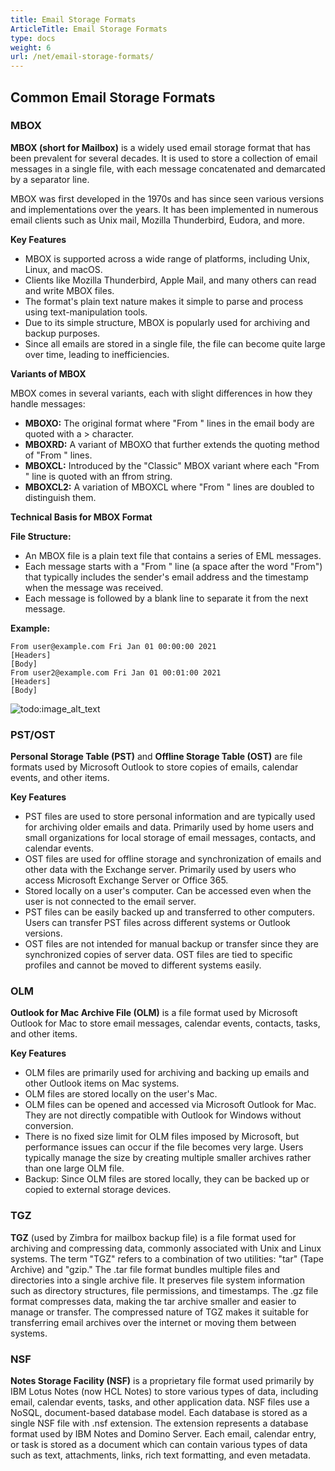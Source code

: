 ```yaml
---
title: Email Storage Formats
ArticleTitle: Email Storage Formats
type: docs
weight: 6
url: /net/email-storage-formats/
---
```


## **Common Email Storage Formats**

### **MBOX**

**MBOX (short for Mailbox)** is a widely used email storage format that has been prevalent for several decades. It is used to store a collection of email messages in a single file, with each message concatenated and demarcated by a separator line. 

MBOX was first developed in the 1970s and has since seen various versions and implementations over the years. It has been implemented in numerous email clients such as Unix mail, Mozilla Thunderbird, Eudora, and more.

**Key Features**

- MBOX is supported across a wide range of platforms, including Unix, Linux, and macOS.
- Clients like Mozilla Thunderbird, Apple Mail, and many others can read and write MBOX files.
- The format's plain text nature makes it simple to parse and process using text-manipulation tools.
- Due to its simple structure, MBOX is popularly used for archiving and backup purposes.
- Since all emails are stored in a single file, the file can become quite large over time, leading to inefficiencies.

**Variants of MBOX**

MBOX comes in several variants, each with slight differences in how they handle messages:

- **MBOXO:** The original format where "From " lines in the email body are quoted with a > character.
- **MBOXRD:** A variant of MBOXO that further extends the quoting method of "From " lines.
- **MBOXCL:** Introduced by the "Classic" MBOX variant where each "From " line is quoted with an ffrom string.
- **MBOXCL2:** A variation of MBOXCL where "From " lines are doubled to distinguish them.

**Technical Basis for MBOX Format**

**File Structure:**

- An MBOX file is a plain text file that contains a series of EML messages.
- Each message starts with a "From " line (a space after the word "From") that typically includes the sender's email address and the timestamp when the message was received.
- Each message is followed by a blank line to separate it from the next message.
  
**Example:**

```
From user@example.com Fri Jan 01 00:00:00 2021
[Headers]
[Body]
From user2@example.com Fri Jan 01 00:01:00 2021
[Headers]
[Body]
```

![todo:image_alt_text](mbox-storage-structure.svg)

### **PST/OST**

**Personal Storage Table (PST)** and **Offline Storage Table (OST)** are file formats used by Microsoft Outlook to store copies of emails, calendar events, and other items.

**Key Features**

- PST files are used to store personal information and are typically used for archiving older emails and data. Primarily used by home users and small organizations for local storage of email messages, contacts, and calendar events.
- OST files are used for offline storage and synchronization of emails and other data with the Exchange server. Primarily used by users who access Microsoft Exchange Server or Office 365.
- Stored locally on a user's computer. Can be accessed even when the user is not connected to the email server.
- PST files can be easily backed up and transferred to other computers. Users can transfer PST files across different systems or Outlook versions.
- OST files are not intended for manual backup or transfer since they are synchronized copies of server data. OST files are tied to specific profiles and cannot be moved to different systems easily.

### **OLM**

**Outlook for Mac Archive File (OLM)** is a file format used by Microsoft Outlook for Mac to store email messages, calendar events, contacts, tasks, and other items.

**Key Features**

- OLM files are primarily used for archiving and backing up emails and other Outlook items on Mac systems.
- OLM files are stored locally on the user's Mac.
- OLM files can be opened and accessed via Microsoft Outlook for Mac. They are not directly compatible with Outlook for Windows without conversion.
- There is no fixed size limit for OLM files imposed by Microsoft, but performance issues can occur if the file becomes very large. Users typically manage the size by creating multiple smaller archives rather than one large OLM file.
- Backup: Since OLM files are stored locally, they can be backed up or copied to external storage devices.

### **TGZ**

**TGZ**  (used by Zimbra for mailbox backup file) is a file format used for archiving and compressing data, commonly associated with Unix and Linux systems. The term "TGZ" refers to a combination of two utilities: "tar" (Tape Archive) and "gzip." The .tar file format bundles multiple files and directories into a single archive file. It preserves file system information such as directory structures, file permissions, and timestamps. The .gz file format compresses data, making the tar archive smaller and easier to manage or transfer. The compressed nature of TGZ makes it suitable for transferring email archives over the internet or moving them between systems.

### **NSF**

**Notes Storage Facility (NSF)** is a proprietary file format used primarily by IBM Lotus Notes (now HCL Notes) to store various types of data, including email, calendar events, tasks, and other application data. NSF files use a NoSQL, document-based database model. Each database is stored as a single NSF file with .nsf extension. The extension represents a database format used by IBM Notes and Domino Server. Each email, calendar entry, or task is stored as a document which can contain various types of data such as text, attachments, links, rich text formatting, and even metadata.
